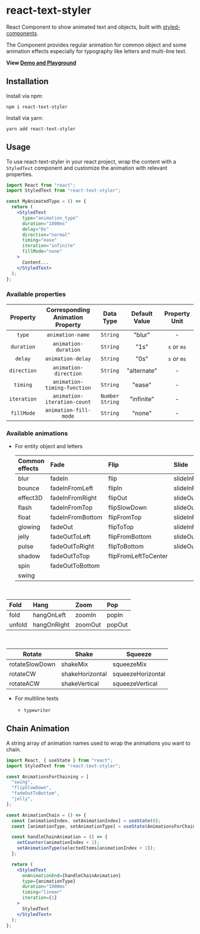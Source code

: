 # react-text-styler

React Component to show animated text and objects, built with [styled-components](https://www.styled-components.com/).

The Component provides regular animation for common object and some animation effects especially for typography like letters and multi-line text.

**View [Demo and Playground](https://yidaoj.github.io/react-text-styler/)**

## Installation

Install via npm:

```
npm i react-text-styler
```

Install via yarn:

```
yarn add react-text-styler
```

## Usage

To use react-text-styler in your react project, wrap the content with a `StyledText` component and customize the animation with relevant properties.

```jsx
import React from "react";
import StyledText from "react-text-styler";

const MyAnimatedTypo = () => {
  return (
    <StyledText
      type="animation_type"
      duration="1000ms"
      delay="0s"
      direction="normal"
      timing="ease"
      iteration="infinite"
      fillMode="none"
    >
      Content...
    </StyledText>
  );
};
```

### Available properties

|  Property   | Corresponding Animation Property |     Data Type     | Default Value | Property Unit |
| :---------: | :------------------------------: | :---------------: | :-----------: | :-----------: |
|   `type`    |         `animation-name`         |     `String`      |    "blur"     |       -       |
| `duration`  |       `animation-duration`       |     `String`      |     "1s"      |  `s` or `ms`  |
|   `delay`   |        `animation-delay`         |     `String`      |     "0s"      |  `s` or `ms`  |
| `direction` |      `animation-direction`       |     `String`      |  "alternate"  |       -       |
|  `timing`   |   `animation-timing-function`    |     `String`      |    "ease"     |       -       |
| `iteration` |   `animation-iteration-count`    | `Number` `String` |  "infinite"   |       -       |
| `fillMode`  |      `animation-fill-mode`       |     `String`      |    "none"     |       -       |

### Available animations

- For entity object and letters

  | Common effects | Fade             | Flip                 | Slide             |
  | :------------- | :--------------- | :------------------- | :---------------- |
  | blur           | fadeIn           | flip                 | slideInFromLeft   |
  | bounce         | fadeInFromLeft   | flipIn               | slideInFromRight  |
  | effect3D       | fadeInFromRight  | flipOut              | slideOutToLeft    |
  | flash          | fadeInFromTop    | flipSlowDown         | slideOutToRight   |
  | float          | fadeInFromBottom | flipFromTop          | slideInFromTop    |
  | glowing        | fadeOut          | flipToTop            | slideInFromBottom |
  | jelly          | fadeOutToLeft    | flipFromBottom       | slideOutToTop     |
  | pulse          | fadeOutToRight   | flipToBottom         | slideOutToBottom  |
  | shadow         | fadeOutToTop     | flipFromLeftToCenter |                   |
  | spin           | fadeOutToBottom  |                      |                   |
  | swing          |                  |                      |                   |

&nbsp;

| Fold   | Hang        | Zoom    | Pop    |
| :----- | :---------- | :------ | :----- |
| fold   | hangOnLeft  | zoomIn  | popIn  |
| unfold | hangOnRight | zoomOut | popOut |

&nbsp;

| Rotate         | Shake           | Squeeze           |
| -------------- | --------------- | ----------------- |
| rotateSlowDown | shakeMix        | squeezeMix        |
| rotateCW       | shakeHorizontal | squeezeHorizontal |
| rotateACW      | shakeVertical   | squeezeVertical   |

- For multiline texts

  - `typewriter`

## Chain Animation

A string array of animation names used to wrap the animations you want to chain.

```jsx
import React, { useState } from "react";
import StyledText from "react-text-styler";

const AnimationsForChaining = [
  "swing",
  "flipSlowDown",
  "fadeOutToBottom",
  "jelly",
];

const AnimationChain = () => {
  const [animationIndex, setAnimationIndex] = useState(0);
  const [animationType, setAnimationType] = useState(AnimationsForChaining[0]);

  const handleChainAnimation = () => {
    setCounter(animationIndex + 1);
    setAnimationType(selectedItems[animationIndex + 1]);
  };

  return (
    <StyledText
      onAnimationEnd={handleChainAnimation}
      type={animationType}
      duration="1000ms"
      timing="linear"
      iteration={1}
    >
      StyledText
    </StyledText>
  );
};
```
